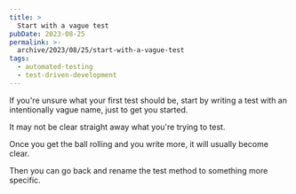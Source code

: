 ```yaml
---
title: >
  Start with a vague test
pubDate: 2023-08-25
permalink: >-
  archive/2023/08/25/start-with-a-vague-test
tags:
  - automated-testing
  - test-driven-development
---
```


If you're unsure what your first test should be, start by writing a test with an intentionally vague name, just to get you started.

It may not be clear straight away what you're trying to test.

Once you get the ball rolling and you write more, it will usually become clear.

Then you can go back and rename the test method to something more specific.
